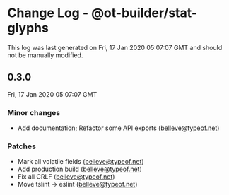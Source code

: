 # Change Log - @ot-builder/stat-glyphs

This log was last generated on Fri, 17 Jan 2020 05:07:07 GMT and should not be manually modified.

## 0.3.0
Fri, 17 Jan 2020 05:07:07 GMT

### Minor changes

- Add documentation; Refactor some API exports (belleve@typeof.net)
### Patches

- Mark all volatile fields (belleve@typeof.net)
- Add production build (belleve@typeof.net)
- Fix all CRLF (belleve@typeof.net)
- Move tslint -> eslint (belleve@typeof.net)